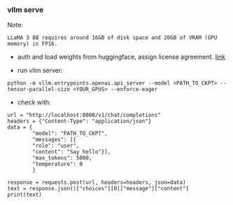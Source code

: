 ### vllm serve
Note: 
```
LLaMA 3 8B requires around 16GB of disk space and 20GB of VRAM (GPU memory) in FP16. 
```

- auth and load weights from huggingface, assign license agreement. [link](https://huggingface.co/meta-llama/Meta-Llama-3-8B)

- run vllm server:
```
python -m vllm.entrypoints.openai.api_server --model <PATH_TO_CKPT> --tensor-parallel-size <YOUR_GPUS> --enforce-eager
```

- check with:

```
url = "http://localhost:8000/v1/chat/completions"
headers = {"Content-Type": "application/json"}
data = {
		"model": "PATH_TO_CKPT",
		"messages": [{
		"role": "user",
		"content": "Say hello"}],
		"max_tokens": 5000,
		"temperature": 0
		}

response = requests.post(url, headers=headers, json=data)
text = response.json()["choices"][0]["message"]["content"]
print(text)
```
